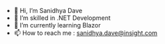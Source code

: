 - 👋 Hi, I’m Sanidhya Dave
- 👀 I’m skilled in .NET Development
- 🌱 I’m currently learning Blazor
- 📫 How to reach me : sanidhya.dave@insight.com

<!---
sdave-insight/sdave-insight is a ✨ special ✨ repository because its `README.md` (this file) appears on your GitHub profile.
You can click the Preview link to take a look at your changes.
--->
